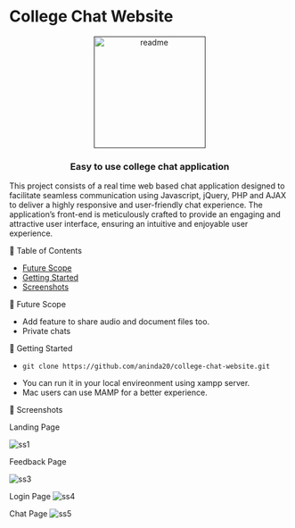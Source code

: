 # College Chat Website
 <p align="center">
  <a href="" rel="noopener">
 <img width="200" alt="readme" src="https://user-images.githubusercontent.com/53020383/144102766-50141507-366f-4372-bfc5-0865dff1727c.PNG">
</a>
</p>

<h3 align="center"> Easy to use college chat application
    <br> 
</h3>


<p> This project consists of a real time web based chat application designed to facilitate seamless communication using Javascript, jQuery, PHP and AJAX to deliver a highly responsive and user-friendly chat experience. The application’s front-end is meticulously crafted to provide an engaging and attractive user interface, ensuring an intuitive and enjoyable user experience. </p>



 📝 Table of Contents

- [Future Scope](#future_scope)
- [Getting Started](#getting_started)
- [Screenshots](#screenshots)



 🚀 Future Scope <a name = "future_scope"></a>
- Add feature to share audio and document files too.
- Private chats


 🏁 Getting Started <a name = "getting_started"></a>
 
-     git clone https://github.com/aninda20/college-chat-website.git
     
- You can run it in your local envireonment using xampp server.
- Mac users can use MAMP for a better experience.
 





 🤳 Screenshots <a name = "screenshots"></a>

 Landing Page

![ss1](https://user-images.githubusercontent.com/53020383/144102599-952bbdfc-d3b4-4d7f-a572-56bf46a2e0e5.png)

Feedback Page
 
![ss3](https://user-images.githubusercontent.com/53020383/144104969-f50d66fd-3539-4745-8581-f6596503fc42.PNG)

Login Page
![ss4](https://user-images.githubusercontent.com/53020383/144102685-6f00ba20-46d9-4b4d-829f-b4957bb93827.png)

Chat Page
![ss5](https://user-images.githubusercontent.com/53020383/144102700-4d7d3d27-24ea-4487-8190-617d00660a92.png)





